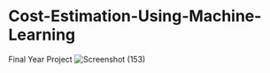 # Cost-Estimation-Using-Machine-Learning
Final Year Project
![Screenshot (153)](https://github.com/duxUdit/Cost-Estimation-Using-Machine-Learning/assets/103351253/25b78254-f85d-45a9-b910-13a5cf3f5715)

